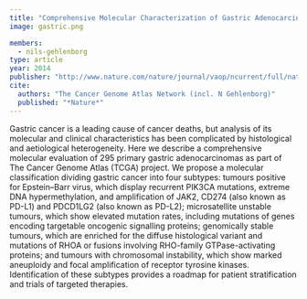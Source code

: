 ```yaml
---
title: "Comprehensive Molecular Characterization of Gastric Adenocarcinoma"
image: gastric.png

members:
  - nils-gehlenborg
type: article
year: 2014
publisher: "http://www.nature.com/nature/journal/vaop/ncurrent/full/nature13480.html"
cite:
  authors: "The Cancer Genome Atlas Network (incl. N Gehlenborg)"
  published: "*Nature*"
---
```

Gastric cancer is a leading cause of cancer deaths, but analysis of its molecular and clinical characteristics has been complicated by histological and aetiological heterogeneity. Here we describe a comprehensive molecular evaluation of 295 primary gastric adenocarcinomas as part of The Cancer Genome Atlas (TCGA) project. We propose a molecular classification dividing gastric cancer into four subtypes: tumours positive for Epstein–Barr virus, which display recurrent PIK3CA mutations, extreme DNA hypermethylation, and amplification of JAK2, CD274 (also known as PD-L1) and PDCD1LG2 (also known as PD-L2); microsatellite unstable tumours, which show elevated mutation rates, including mutations of genes encoding targetable oncogenic signalling proteins; genomically stable tumours, which are enriched for the diffuse histological variant and mutations of RHOA or fusions involving RHO-family GTPase-activating proteins; and tumours with chromosomal instability, which show marked aneuploidy and focal amplification of receptor tyrosine kinases. Identification of these subtypes provides a roadmap for patient stratification and trials of targeted therapies.